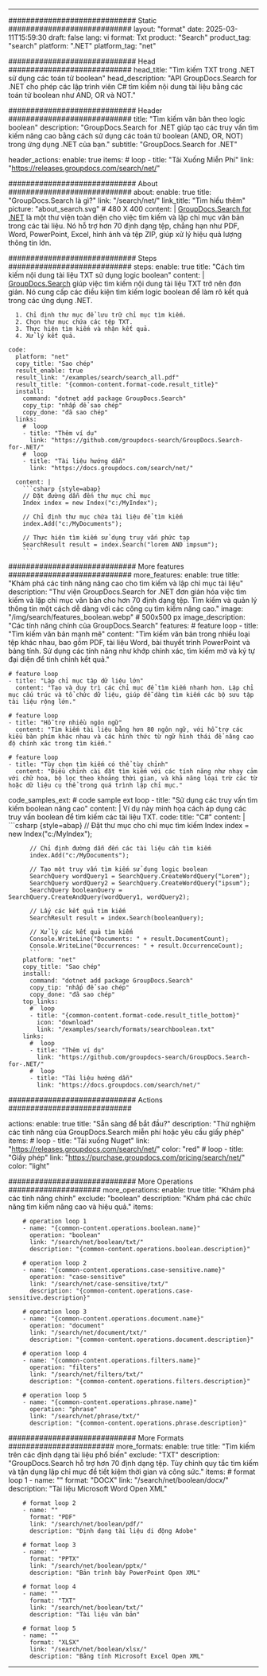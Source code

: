 
---
############################# Static ############################
layout: "format"
date:  2025-03-11T15:59:30
draft: false
lang: vi
format: Txt
product: "Search"
product_tag: "search"
platform: ".NET"
platform_tag: "net"

############################# Head ############################
head_title: "Tìm kiếm TXT trong .NET sử dụng các toán tử boolean"
head_description: "API GroupDocs.Search for .NET cho phép các lập trình viên C# tìm kiếm nội dung tài liệu bằng các toán tử boolean như AND, OR và NOT."

############################# Header ############################
title: "Tìm kiếm văn bản theo logic boolean" 
description: "GroupDocs.Search for .NET giúp tạo các truy vấn tìm kiếm nâng cao bằng cách sử dụng các toán tử boolean (AND, OR, NOT) trong ứng dụng .NET của bạn."
subtitle: "GroupDocs.Search for .NET" 

header_actions:
  enable: true
  items:
    #  loop
    - title: "Tải Xuống Miễn Phí"
      link: "https://releases.groupdocs.com/search/net/"
      
############################# About ############################
about:
    enable: true
    title: "GroupDocs.Search là gì?"
    link: "/search/net/"
    link_title: "Tìm hiểu thêm"
    picture: "about_search.svg" # 480 X 400
    content: |
       [GroupDocs.Search for .NET](/search/net/) là một thư viện toàn diện cho việc tìm kiếm và lập chỉ mục văn bản trong các tài liệu. Nó hỗ trợ hơn 70 định dạng tệp, chẳng hạn như PDF, Word, PowerPoint, Excel, hình ảnh và tệp ZIP, giúp xử lý hiệu quả lượng thông tin lớn.

############################# Steps ############################
steps:
    enable: true
    title: "Cách tìm kiếm nội dung tài liệu TXT sử dụng logic boolean"
    content: |
      [GroupDocs.Search](/search/net/) giúp việc tìm kiếm nội dung tài liệu TXT trở nên đơn giản. Nó cung cấp các điều kiện tìm kiếm logic boolean để làm rõ kết quả trong các ứng dụng .NET.
      
      1. Chỉ định thư mục để lưu trữ chỉ mục tìm kiếm.
      2. Chọn thư mục chứa các tệp TXT.
      3. Thực hiện tìm kiếm và nhận kết quả.
      4. Xử lý kết quả.
   
    code:
      platform: "net"
      copy_title: "Sao chép"
      result_enable: true
      result_link: "/examples/search/search_all.pdf"
      result_title: "{common-content.format-code.result_title}"
      install:
        command: "dotnet add package GroupDocs.Search"
        copy_tip: "nhấp để sao chép"
        copy_done: "đã sao chép"
      links:
        #  loop
        - title: "Thêm ví dụ"
          link: "https://github.com/groupdocs-search/GroupDocs.Search-for-.NET/"
        #  loop
        - title: "Tài liệu hướng dẫn"
          link: "https://docs.groupdocs.com/search/net/"
          
      content: |
        ```csharp {style=abap}
        // Đặt đường dẫn đến thư mục chỉ mục
        Index index = new Index("c:/MyIndex");

        // Chỉ định thư mục chứa tài liệu để tìm kiếm
        index.Add("c:/MyDocuments");

        // Thực hiện tìm kiếm sử dụng truy vấn phức tạp
        SearchResult result = index.Search("lorem AND impsum");
        ```            

############################# More features ############################
more_features:
  enable: true
  title: "Khám phá các tính năng nâng cao cho tìm kiếm và lập chỉ mục tài liệu"
  description: "Thư viện GroupDocs.Search for .NET đơn giản hóa việc tìm kiếm và lập chỉ mục văn bản cho hơn 70 định dạng tệp. Tìm kiếm và quản lý thông tin một cách dễ dàng với các công cụ tìm kiếm nâng cao."
  image: "/img/search/features_boolean.webp" # 500x500 px
  image_description: "Các tính năng chính của GroupDocs.Search"
  features:
    # feature loop
    - title: "Tìm kiếm văn bản mạnh mẽ"
      content: "Tìm kiếm văn bản trong nhiều loại tệp khác nhau, bao gồm PDF, tài liệu Word, bài thuyết trình PowerPoint và bảng tính. Sử dụng các tính năng như khớp chính xác, tìm kiếm mờ và ký tự đại diện để tinh chỉnh kết quả."

    # feature loop
    - title: "Lập chỉ mục tập dữ liệu lớn"
      content: "Tạo và duy trì các chỉ mục để tìm kiếm nhanh hơn. Lập chỉ mục cấu trúc và tổ chức dữ liệu, giúp dễ dàng tìm kiếm các bộ sưu tập tài liệu rộng lớn."

    # feature loop
    - title: "Hỗ trợ nhiều ngôn ngữ"
      content: "Tìm kiếm tài liệu bằng hơn 80 ngôn ngữ, với hỗ trợ các kiểu bàn phím khác nhau và các hình thức từ ngữ hình thái để nâng cao độ chính xác trong tìm kiếm."

    # feature loop
    - title: "Tùy chọn tìm kiếm có thể tùy chỉnh"
      content: "Điều chỉnh cài đặt tìm kiếm với các tính năng như nhạy cảm với chữ hoa, bộ lọc theo khoảng thời gian, và khả năng loại trừ các từ hoặc dữ liệu cụ thể trong quá trình lập chỉ mục."
      
  code_samples_ext:
    # code sample ext loop
    - title: "Sử dụng các truy vấn tìm kiếm boolean nâng cao"
      content: |
        Ví dụ này minh họa cách áp dụng các truy vấn boolean để tìm kiếm các tài liệu TXT.
      code:
        title: "C#"
        content: |
          ```csharp {style=abap}
          // Đặt thư mục cho chỉ mục tìm kiếm
          Index index = new Index("c:/MyIndex");
              
          // Chỉ định đường dẫn đến các tài liệu cần tìm kiếm
          index.Add("c:/MyDocuments");

          // Tạo một truy vấn tìm kiếm sử dụng logic boolean
          SearchQuery wordQuery1 = SearchQuery.CreateWordQuery("Lorem");
          SearchQuery wordQuery2 = SearchQuery.CreateWordQuery("ipsum");
          SearchQuery booleanQuery = SearchQuery.CreateAndQuery(wordQuery1, wordQuery2);

          // Lấy các kết quả tìm kiếm
          SearchResult result = index.Search(booleanQuery);
          
          // Xử lý các kết quả tìm kiếm
          Console.WriteLine("Documents: " + result.DocumentCount);
          Console.WriteLine("Occurrences: " + result.OccurrenceCount);
          ```
        platform: "net"
        copy_title: "Sao chép"
        install:
          command: "dotnet add package GroupDocs.Search"
          copy_tip: "nhấp để sao chép"
          copy_done: "đã sao chép"
        top_links:
          #  loop
          - title: "{common-content.format-code.result_title_bottom}"
            icon: "download"
            link: "/examples/search/formats/searchboolean.txt"
        links:
          #  loop
          - title: "Thêm ví dụ"
            link: "https://github.com/groupdocs-search/GroupDocs.Search-for-.NET/"
          #  loop
          - title: "Tài liệu hướng dẫn"
            link: "https://docs.groupdocs.com/search/net/"
            

            


############################# Actions ############################

actions:
  enable: true
  title: "Sẵn sàng để bắt đầu?"
  description: "Thử nghiệm các tính năng của GroupDocs.Search miễn phí hoặc yêu cầu giấy phép"
  items:
    #  loop
    - title: "Tải xuống Nuget"
      link: "https://releases.groupdocs.com/search/net/"
      color: "red"
        #  loop
    - title: "Giấy phép"
      link: "https://purchase.groupdocs.com/pricing/search/net/"
      color: "light"


############################# More Operations #####################
more_operations:
    enable: true
    title: "Khám phá các tính năng chính"
    exclude: "boolean"
    description: "Khám phá các chức năng tìm kiếm nâng cao và hiệu quả."
    items: 
          
        # operation loop 1
        - name: "{common-content.operations.boolean.name}"
          operation: "boolean"
          link: "/search/net/boolean/txt/"
          description: "{common-content.operations.boolean.description}"

        # operation loop 2
        - name: "{common-content.operations.case-sensitive.name}"
          operation: "case-sensitive"
          link: "/search/net/case-sensitive/txt/"
          description: "{common-content.operations.case-sensitive.description}"

        # operation loop 3
        - name: "{common-content.operations.document.name}"
          operation: "document"
          link: "/search/net/document/txt/"
          description: "{common-content.operations.document.description}"

        # operation loop 4
        - name: "{common-content.operations.filters.name}"
          operation: "filters"
          link: "/search/net/filters/txt/"
          description: "{common-content.operations.filters.description}"

        # operation loop 5
        - name: "{common-content.operations.phrase.name}"
          operation: "phrase"
          link: "/search/net/phrase/txt/"
          description: "{common-content.operations.phrase.description}"
          
        
          
############################# More Formats ########################
more_formats:
    enable: true
    title: "Tìm kiếm trên các định dạng tài liệu phổ biến"
    exclude: "TXT"
    description: "GroupDocs.Search hỗ trợ hơn 70 định dạng tệp. Tùy chỉnh quy tắc tìm kiếm và tận dụng lập chỉ mục để tiết kiệm thời gian và công sức."
    items: 
        # format loop 1
        - name: ""
          format: "DOCX"
          link: "/search/net/boolean/docx/"
          description: "Tài liệu Microsoft Word Open XML"
          
        # format loop 2
        - name: ""
          format: "PDF"
          link: "/search/net/boolean/pdf/"
          description: "Định dạng tài liệu di động Adobe"
          
        # format loop 3
        - name: ""
          format: "PPTX"
          link: "/search/net/boolean/pptx/"
          description: "Bản trình bày PowerPoint Open XML"

        # format loop 4
        - name: ""
          format: "TXT"
          link: "/search/net/boolean/txt/"
          description: "Tài liệu văn bản"
          
        # format loop 5
        - name: ""
          format: "XLSX"
          link: "/search/net/boolean/xlsx/"
          description: "Bảng tính Microsoft Excel Open XML"
  

---